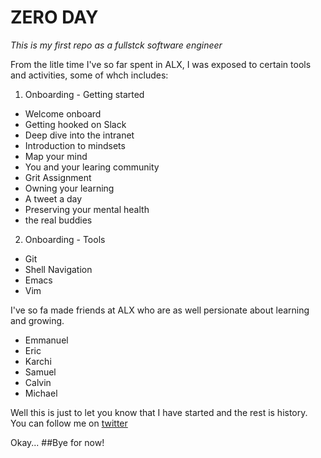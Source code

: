 
# ZERO DAY
*This is my first repo as a fullstck software engineer*

From the litle time I've so far spent in ALX, I was exposed to certain tools and activities, some of whch includes:
1. Onboarding - Getting started
* Welcome onboard
* Getting hooked on Slack
* Deep dive into the intranet 
* Introduction to mindsets 
* Map your mind 
* You and your learing community
* Grit Assignment
* Owning your learning 
* A tweet a day
* Preserving your mental health
* the real buddies 
2. Onboarding - Tools 
* Git 
* Shell Navigation
* Emacs
* Vim

I've so fa made friends at ALX who are as well persionate about learning and growing.
* Emmanuel
* Eric
* Karchi
* Samuel 
* Calvin
* Michael 

Well this is just to let you know that I have started and the rest is history. 
You can follow me on [twitter](https://twitter.com/Jerrydayne) 

Okay...
##Bye for now!

